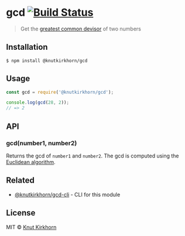 # gcd [![Build Status](https://travis-ci.org/Knutakir/gcd.svg?branch=master)](https://travis-ci.org/Knutakir/gcd)
> Get the [greatest common devisor](https://en.wikipedia.org/wiki/Greatest_common_divisor) of two numbers

## Installation
```
$ npm install @knutkirkhorn/gcd
```

## Usage
```js
const gcd = require('@knutkirkhorn/gcd');

console.log(gcd(28, 2));
// => 2
```

## API
### gcd(number1, number2)
Returns the gcd of ```number1``` and ```number2```.
The gcd is computed using the [Euclidean algorithm](https://en.wikipedia.org/wiki/Euclidean_algorithm).

## Related
- [@knutkirkhorn/gcd-cli](https://github.com/Knutakir/gcd-cli) - CLI for this module

## License
MIT © [Knut Kirkhorn](LICENSE)
